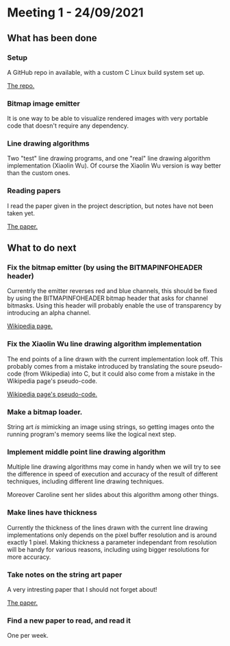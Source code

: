 
# Meeting 1 - 24/09/2021

## What has been done

### Setup

A GitHub repo in available, with a custom C Linux build system set up.

[The repo.](https://github.com/anima-libera/m1-project)

### Bitmap image emitter

It is one way to be able to visualize rendered images with very portable code
that doesn't require any dependency.

### Line drawing algorithms

Two "test" line drawing programs,
and one "real" line drawing algorithm implementation (Xiaolin Wu).
Of course the Xiaolin Wu version is way better than the custom ones.

### Reading papers

I read the paper given in the project description,
but notes have not been taken yet.

[The paper.](https://www.dmg.tuwien.ac.at/geom/ig/publications/stringart/stringart.pdf)

## What to do next

### Fix the bitmap emitter (by using the BITMAPINFOHEADER header)

Currentrly the emitter reverses red and blue channels, this should be fixed
by using the BITMAPINFOHEADER bitmap header that asks for channel bitmasks.
Using this header will probably enable the use of transparency by introducing
an alpha channel.

[Wikipedia page.](https://en.wikipedia.org/wiki/BMP_file_format)

### Fix the Xiaolin Wu line drawing algorithm implementation

The end points of a line drawn with the current implementation look off.
This probably comes from a mistake introduced by translating the soure
pseudo-code (from Wikipedia) into C, but it could also come from a mistake in
the Wikipedia page's pseudo-code.

[Wikipedia page's pseudo-code.](https://en.wikipedia.org/wiki/Xiaolin_Wu's_line_algorithm#Algorithm)

### Make a bitmap loader.

String art *is* mimicking an image using strings, so getting images onto the
running program's memory seems like the logical next step.

### Implement middle point line drawing algorithm

Multiple line drawing algorithms may come in handy when we will try to see
the difference in speed of execution and accuracy of the result of different
techniques, including different line drawing techniques.

Moreover Caroline sent her slides about this algorithm among other things.

### Make lines have thickness

Currently the thickness of the lines drawn with the current line drawing
implementations only depends on the pixel buffer resolution and is around
exactly 1 pixel. Making thickness a parameter independant from resolution
will be handy for various reasons, including using bigger resolutions
for more accuracy.

### Take notes on the string art paper

A very intresting paper that I should not forget about!

[The paper.](https://www.dmg.tuwien.ac.at/geom/ig/publications/stringart/stringart.pdf)

### Find a new paper to read, and read it

One per week.
